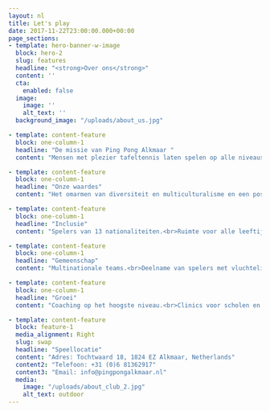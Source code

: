 ```yaml
---
layout: nl
title: Let's play
date: 2017-11-22T23:00:00.000+00:00
page_sections:
- template: hero-banner-w-image
  block: hero-2
  slug: features
  headline: "<strong>Over ons</strong>"
  content: ''
  cta:
    enabled: false
  image:
    image: ''
    alt_text: ''
  background_image: "/uploads/about_us.jpg"

- template: content-feature
  block: one-column-1
  headline: "De missie van Ping Pong Alkmaar "
  content: "Mensen met plezier tafeltennis laten spelen op alle niveaus en samen een leven lang sporten."

- template: content-feature
  block: one-column-1
  headline: "Onze waardes"
  content: "Het omarmen van diversiteit en multiculturalisme en een positief gevoel van saamhorigheid te creëren."

- template: content-feature
  block: one-column-1
  headline: "Inclusie"
  content: "Spelers van 13 nationaliteiten.<br>Ruimte voor alle leeftijden.<br>Een veilige plek voor ondervertegenwoordigde groepen."

- template: content-feature
  block: one-column-1
  headline: "Gemeenschap"
  content: "Multinationale teams.<br>Deelname van spelers met vluchtelingen status.<br>Internationale uitwisselingen."

- template: content-feature
  block: one-column-1
  headline: "Groei"
  content: "Coaching op het hoogste niveau.<br>Clinics voor scholen en bedrijven.<br>Open toernooien voor iedereen toegankelijk."

- template: content-feature
  block: feature-1
  media_alignment: Right
  slug: swap
  headline: "Speellocatie"
  content: "Adres: Tochtwaard 18, 1824 EZ Alkmaar, Netherlands"
  content2: "Telefoon: +31 (0)6 81362917"
  content3: "Email: info@pingpongalkmaar.nl"
  media:
    image: "/uploads/about_club_2.jpg"
    alt_text: outdoor
---
```

